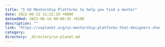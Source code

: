 ```yaml
---
title: "5 UX Mentorship Platforms to help you find a mentor"
date: 2022-06-12 11:21:19 +0000
dateadded: 2022-06-14 00:00:35 +0100
description: ""
link: "https://uxplanet.org/ux-mentorship-platforms-that-designers-should-know-5bfe1bf9633d?source=rss----819cc2aaeee0---4"
category:
directory: _directory/ux-planet.md
---
```

